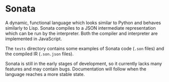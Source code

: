 Sonata 
======

A dynamic, functional language which looks similar to Python and behaves similarly to Lisp. Sonata compiles to a JSON intermediate representation which can be run by the interpreter. Both the compiler and interpreter are implemented in JavaScript.

The `tests` directory contains some examples of Sonata code (`.son` files) and the compiled IR (`.son.json` files).

Sonata is still in the early stages of development, so it currently lacks many features and may contain bugs. Documentation will follow when the language reaches a more stable state.